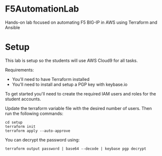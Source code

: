 # F5AutomationLab
Hands-on lab focused on automating F5 BIG-IP in AWS using Terraform and Ansible

# Setup
This lab is setup so the students will use AWS Cloud9 for all tasks.  

Requirements:
 - You'll need to have Terraform installed 
 - You'll need to install and setup a PGP key with keybase.io

To get started you'll need to create the required IAM users and roles for the student accounts.

Update the terraform variable file with the desired number of users.  Then run the following commands:
```
cd setup
terraform init
terraform apply --auto-approve
```
You can decrypt the password using:
```
terraform output password | base64 --decode | keybase pgp decrypt
